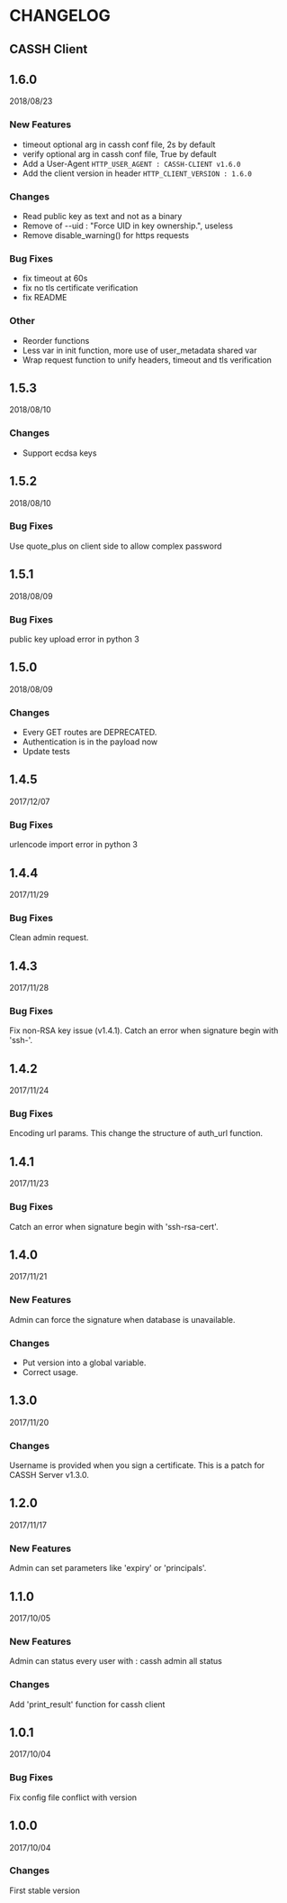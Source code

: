 CHANGELOG
=========

CASSH Client
-----

1.6.0
-----

2018/08/23

### New Features

  - timeout optional arg in cassh conf file, 2s by default
  - verify optional arg in cassh conf file, True by default
  - Add a User-Agent `HTTP_USER_AGENT : CASSH-CLIENT v1.6.0`
  - Add the client version in header `HTTP_CLIENT_VERSION : 1.6.0`


### Changes
  - Read public key as text and not as a binary
  - Remove of --uid : "Force UID in key ownership.", useless
  - Remove disable_warning() for https requests


### Bug Fixes

  - fix timeout at 60s
  - fix no tls certificate verification
  - fix README

### Other

  - Reorder functions
  - Less var in init function, more use of user_metadata shared var
  - Wrap request function to unify headers, timeout and tls verification



1.5.3
-----

2018/08/10

### Changes

  - Support ecdsa keys

1.5.2
-----

2018/08/10

### Bug Fixes

Use quote_plus on client side to allow complex password

1.5.1
-----

2018/08/09

### Bug Fixes

public key upload error in python 3

1.5.0
-----

2018/08/09

### Changes

  - Every GET routes are DEPRECATED.
  - Authentication is in the payload now
  - Update tests


1.4.5
-----

2017/12/07

### Bug Fixes

urlencode import error in python 3

1.4.4
-----

2017/11/29

### Bug Fixes

Clean admin request.


1.4.3
-----

2017/11/28

### Bug Fixes

Fix non-RSA key issue (v1.4.1). Catch an error when signature begin with 'ssh-'.


1.4.2
-----

2017/11/24

### Bug Fixes

Encoding url params. This change the structure of auth_url function.


1.4.1
-----

2017/11/23

### Bug Fixes

Catch an error when signature begin with 'ssh-rsa-cert'.



1.4.0
-----

2017/11/21

### New Features

Admin can force the signature when database is unavailable.

### Changes

- Put version into a global variable.
- Correct usage.


1.3.0
-----

2017/11/20

### Changes

Username is provided when you sign a certificate. This is a patch for CASSH Server v1.3.0.


1.2.0
-----

2017/11/17

### New Features

Admin can set parameters like 'expiry' or 'principals'.


1.1.0
-----

2017/10/05

### New Features

Admin can status every user with : cassh admin all status

### Changes

Add 'print_result' function for cassh client


1.0.1
-----

2017/10/04

### Bug Fixes

Fix config file conflict with version



1.0.0
-----

2017/10/04

### Changes

First stable version
